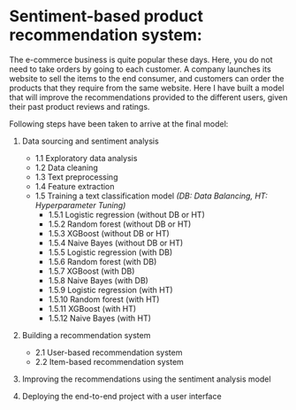 # Sentiment-based product recommendation system:

The e-commerce business is quite popular these days. Here, you do not need to take orders by going to each customer. A company launches its website to sell the items to the end consumer, and customers can order the products that they require from the same website. Here I have built a model that will improve the recommendations provided to the different users, given their past product reviews and ratings. 

Following steps have been taken to arrive at the final model:

1. Data sourcing and sentiment analysis
    - 1.1 Exploratory data analysis
    - 1.2 Data cleaning
    - 1.3 Text preprocessing 
    - 1.4 Feature extraction
    - 1.5 Training a text classification model *(DB: Data Balancing, HT: Hyperparameter Tuning)*
        - 1.5.1 Logistic regression (without DB or HT)
        - 1.5.2 Random forest (without DB or HT)
        - 1.5.3 XGBoost (without DB or HT)
        - 1.5.4 Naive Bayes (without DB or HT)
        - 1.5.5 Logistic regression (with DB)
        - 1.5.6 Random forest (with DB)
        - 1.5.7 XGBoost (with DB)
        - 1.5.8 Naive Bayes (with DB)
        - 1.5.9 Logistic regression (with HT)
        - 1.5.10 Random forest (with HT)
        - 1.5.11 XGBoost (with HT)
        - 1.5.12 Naive Bayes (with HT)
      
      
2. Building a recommendation system
    - 2.1 User-based recommendation system
    - 2.2 Item-based recommendation system
  

3. Improving the recommendations using the sentiment analysis model
  
  
4. Deploying the end-to-end project with a user interface
